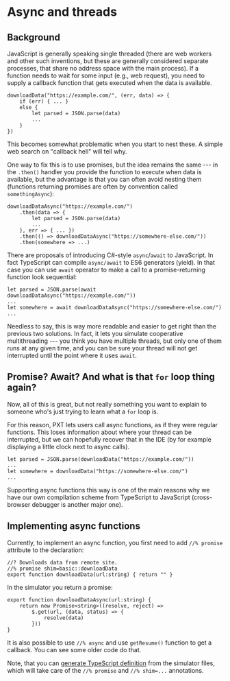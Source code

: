 # Async and threads

## Background

JavaScript is generally speaking single threaded (there are web workers and other such inventions, but these are generally considered separate processes, that share no address space with the main process). If a function needs to wait for
some input (e.g., web request), you need to supply a callback function that gets
executed when the data is available. 
```typescript-ignore
downloadData("https://example.com/", (err, data) => {
    if (err) { ... }
    else {
        let parsed = JSON.parse(data)
        ...
    }
})
```
This becomes somewhat problematic when you start to nest these.
A simple web search on "callback hell" will tell why.

One way to fix this is to use promises, but the idea
remains the same --- in the `.then()` handler you provide the function to execute
when data is available, but the advantage is that you can often avoid nesting
them (functions returning promises are often by convention called `somethingAsync`):
```typescript-ignore
downloadDataAsync("https://example.com/")
    .then(data => {
        let parsed = JSON.parse(data)
        ...
    }, err => { ... })
    .then(() => downloadDataAsync("https://somewhere-else.com/"))
    .then(somewhere => ...)
```

There are proposals of introducing C#-style `async`/`await` to JavaScript. 
In fact TypeScript can compile `async/await` to ES6 generators (yield).
In that case you can use `await` operator to make a call to a promise-returning
function look sequential:
```typescript-ignore
let parsed = JSON.parse(await downloadDataAsync("https://example.com/"))
...
let somewhere = await downloadDataAsync("https://somewhere-else.com/")
...
```

Needless to say, this is way more readable and easier to get right than
the previous two solutions. In fact, it lets you simulate
cooperative multithreading --- you think you have multiple threads,
but only one of them runs at any given time, and you can be sure
your thread will not get interrupted until the point where it uses `await`.

## Promise? Await? And what is that `for` loop thing again?

Now, all of this is great, but not really something you want to explain
to someone who's just trying to learn what a `for` loop is.

For this reason, PXT lets users call async functions, as if they were
regular functions. This loses information about where your thread can
be interrupted, but we can hopefully recover that in the IDE (by for example
displaying a little clock next to async calls).

```typescript-ignore
let parsed = JSON.parse(downloadData("https://example.com/"))
...
let somewhere = downloadData("https://somewhere-else.com/")
...
```

Supporting async functions this way is one of the main reasons why we have
our own compilation scheme from TypeScript to JavaScript (cross-browser
debugger is another major one).

## Implementing async functions

Currently, to implement an async function, you first need to add `//% promise`
attribute to the declaration:

```typescript-ignore
//? Downloads data from remote site.
//% promise shim=basic::downloadData
export function downloadData(url:string) { return "" }
```

In the simulator you return a promise:

```typescript-ignore
export function downloadDataAsync(url:string) {
    return new Promise<string>((resolve, reject) =>
        $.get(url, (data, status) => {
            resolve(data)
        }))
}
```

It is also possible to use `//% async` and use `getResume()` function
to get a callback. You can see some older code do that.

Note, that you can [generate TypeScript definition](/simshim) from the
simulator files, which will take care of the `//% promise` and `//% shim=...` annotations.
